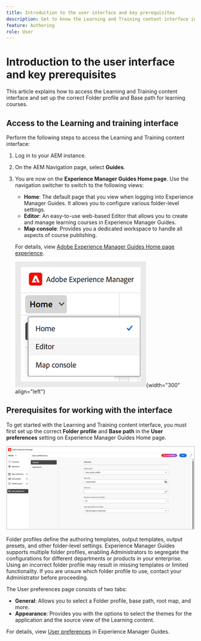 ```yaml
---
title: Introduction to the user interface and key prerequisites
description: Get to know the Learning and Training content interface in Adobe Experience Manager Guides.
feature: Authoring
role: User
---
```

# Introduction to the user interface and key prerequisites 

This article explains how to access the Learning and Training content interface and set up the correct Folder profile and Base path for learning courses. 

## Access to the Learning and training interface 

Perform the following steps to access the Learning and Training content interface:  

1. Log in to your AEM instance. 
2. On the AEM Navigation page, select **Guides**. 
3. You are now on the **Experience Manager Guides Home page**. Use the navigation switcher to switch to the following views: 

    - **Home**: The default page that you view when logging into Experience Manager Guides. It allows you to configure various folder-level settings. 
    - **Editor**: An easy-to-use web-based Editor that allows you to create and manage learning courses in Experience Manager Guides. 
    - **Map console**: Provides you a dedicated workspace to handle all aspects of course publishing. 

    For details, view [Adobe Experience Manager Guides Home page experience](../user-guide/intro-home-page.md).

    ![](assets/aem-navigation-switcher.png){width="300" align="left"}

## Prerequisites for working with the interface

To get started with the Learning and Training content interface, you must first set up the correct **Folder profile** and **Base path** in the **User preferences** setting on Experience Manager Guides Home page. 

![](assets/setup-folder-profile.png)

Folder profiles define the authoring templates, output templates, output presets, and other folder-level settings. Experience Manager Guides supports multiple folder profiles, enabling Administrators to segregate the configurations for different departments or products in your enterprise. Using an incorrect folder profile may result in missing templates or limited functionality. If you are unsure which folder profile to use, contact your Administrator before proceeding.

The User preferences page consists of two tabs:

 - **General**: Allows you to select a Folder profile, base path, root map, and more.
 - **Appearance**: Provides you with the options to select the themes for the application and the source view of the Learning content.

 For details, view [User preferences](../user-guide/intro-home-page.md#user-preferences) in Experience Manager Guides. 










